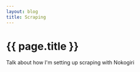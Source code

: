 ```yaml
---
layout: blog
title: Scraping
---
```


# {{ page.title }}

Talk about how I'm setting up scraping with Nokogiri
